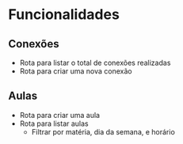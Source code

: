 # Funcionalidades

## Conexões

- Rota para listar o total de conexões realizadas
- Rota para criar uma nova conexão

## Aulas

- Rota para criar uma aula
- Rota para listar aulas
  - Filtrar por matéria, dia da semana, e horário
